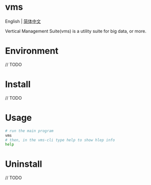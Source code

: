 # vms

English | [简体中文](README_CN.md)

Vertical Management Suite(vms) is a utility suite for big data, or more.

# Environment

// TODO

# Install

// TODO

# Usage

```bash
# run the main program
vms
# then, in the vms-cli type help to show hlep info
help
```

# Uninstall

// TODO
